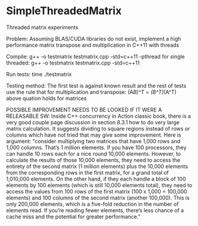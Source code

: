 # SimpleThreadedMatrix
Threaded matrix experiments

Problem: Assuming BLAS/CUDA libraries do not exist, implement a high
performance matrix transpose and multiplication in C++11 with threads

Compile:
g++ -o testmatrix testmatrix.cpp -std=c++11 -pthread
for single threaded:
g++ -o testmatrix testmatrix.cpp -std=c++11

Run tests:
time ./testmatrix

Testing method:
The first test is against known result and the rest of tests use the rule that
for multiplication and transpose:
(A*B)^T = (B^T)*(A^T)  
above quation holds for matrices

POSSIBLE IMPROVEMENT NEEDS TO BE LOOKED IF IT WERE A RELEASABLE SW:
Inside C++ concurrency in Action classic book, there is a very good couple
page discussion in section 8.3.1 how to do very large matrix calculation. It suggests 
dividing to square regions instead of rows or columns which have not tried that may 
give some improvement. Here is argument:
"consider multiplying two matrices that have
1,000 rows and 1,000 columns. That’s 1 million elements. If you have 100 processors,
they can handle 10 rows each for a nice round 10,000 elements. However, to calculate
the results of those 10,000 elements, they need to access the entirety of the second
matrix (1 million elements) plus the 10,000 elements from the corresponding rows in
the first matrix, for a grand total of 1,010,000 elements. On the other hand, if they
each handle a block of 100 elements by 100 elements (which is still 10,000 elements
total), they need to access the values from 100 rows of the first matrix (100 x 1,000 =
100,000 elements) and 100 columns of the second matrix (another 100,000). This is
only 200,000 elements, which is a five-fold reduction in the number of elements read.
If you’re reading fewer elements, there’s less chance of a cache miss and the potential
for greater performance."
